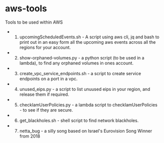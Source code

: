 # aws-tools
Tools to be used within AWS

- 1. upcomingScheduledEvents.sh - A script using aws cli, jq and bash to print out in an easy form all the upcoming aws events across all the regions for your account.

- 2. show-orphaned-volumes.py - a python script (to be used in a lambda), to find any orphaned volumes in ones account.

- 3. create_vpc_service_endpoints.sh - a script to create service endpoints on a port in a vpc.

- 4. unused_eips.py - a script to list unuused eips in your region, and release them if required.

- 5. checkIamUserPolicies.py - a lambda script to checkIamUserPolicies - to see if they are secure.

- 6. get_blackholes.sh - shell script to find network blackholes.

- 7. netta_bug  - a silly song based on Israel's Eurovision Song Winner from 2018 
